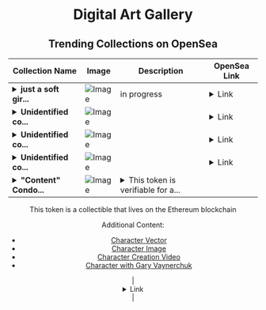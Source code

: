 <div align="center">

# Digital Art Gallery

## Trending Collections on OpenSea

| Collection Name                       | Image                                                                                     | Description                       | OpenSea Link                                                                                          |
|---------------------------------------|-------------------------------------------------------------------------------------------|-----------------------------------|--------------------------------------------------------------------------------------------------------|
| **<details><summary>just a soft gir...</summary>just a soft girlie</details>** | ![Image](https://i.seadn.io/s/raw/files/f31482ddd4163656efa6b182bb0a5ce3.jpg?w=500&auto=format?w=200&auto=format) | in progress | <details><summary>Link</summary>[just a soft girlie](https://opensea.io/collection/just-a-soft-girlie)</details> |
| **<details><summary>Unidentified co...</summary>Unidentified contract a1810bca-cd93-4425-bb7e-e11c8c2ef9a9</details>** | ![Image](https://i.seadn.io/s/raw/files/8af52942ec11eeeaf954fb7a9bf7aa0e.png?w=500&auto=format?w=200&auto=format) |  | <details><summary>Link</summary>[Unidentified contract a1810bca-cd93-4425-bb7e-e11c8c2ef9a9](https://opensea.io/collection/unidentified-contract-a1810bca-cd93-4425-bb7e-e11c)</details> |
| **<details><summary>Unidentified co...</summary>Unidentified contract c10ca442-7fb0-42f9-b2bb-20f0aca8494a</details>** | ![Image](https://i.seadn.io/s/raw/files/8af52942ec11eeeaf954fb7a9bf7aa0e.png?w=500&auto=format?w=200&auto=format) |  | <details><summary>Link</summary>[Unidentified contract c10ca442-7fb0-42f9-b2bb-20f0aca8494a](https://opensea.io/collection/unidentified-contract-c10ca442-7fb0-42f9-b2bb-20f0)</details> |
| **<details><summary>Unidentified co...</summary>Unidentified contract 25ba764f-4856-4a15-91dc-6559c5c94f75</details>** | ![Image](https://i.seadn.io/s/raw/files/8af52942ec11eeeaf954fb7a9bf7aa0e.png?w=500&auto=format?w=200&auto=format) |  | <details><summary>Link</summary>[Unidentified contract 25ba764f-4856-4a15-91dc-6559c5c94f75](https://opensea.io/collection/unidentified-contract-25ba764f-4856-4a15-91dc-6559)</details> |
| **<details><summary>"Content" Condo...</summary>"Content" Condor</details>** | ![Image](https://i.seadn.io/s/raw/files/f0d1f55757a45f6a139fd3a315459b7d.jpg?w=500&auto=format?w=200&auto=format) | <details><summary>This token is verifiable for a...</summary>This token is verifiable for admission to VeeCon 2023, 2024

This token is a collectible that lives on the Ethereum blockchain

Additional Content:

- [Character Vector](https://cdn.veefriends.com/f6pXbdBrDkgJjmSV-_XTrDCsS97-QXp2H6Yu0fLSCB0/3164.svg)
- [Character Image](https://cdn.veefriends.com/f6pXbdBrDkgJjmSV-_XTrDCsS97-QXp2H6Yu0fLSCB0/4003.png) 
- [Character Creation Video](https://cdn.veefriends.com/f6pXbdBrDkgJjmSV-_XTrDCsS97-QXp2H6Yu0fLSCB0/849.mp4)
- [Character with Gary Vaynerchuk](https://cdn.veefriends.com/f6pXbdBrDkgJjmSV-_XTrDCsS97-QXp2H6Yu0fLSCB0/833.jpg) 
</details> | <details><summary>Link</summary>["Content" Condor](https://opensea.io/collection/content-condor-12319)</details> |

</div>